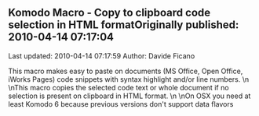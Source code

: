 ## Komodo Macro - Copy to clipboard code selection in HTML formatOriginally published: 2010-04-14 07:17:04 
Last updated: 2010-04-14 07:17:59 
Author: Davide Ficano 
 
This macro makes easy to paste on documents (MS Office, Open Office, iWorks Pages) code snippets with syntax highlight and/or line numbers.\n\nThis macro copies the selected code text or whole document if no selection is present on clipboard in HTML format.\n\nOn OSX you need at least Komodo 6 because previous versions don't support data flavors